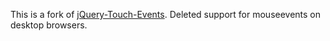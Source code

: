 This is a fork of [jQuery-Touch-Events](https://github.com/benmajor/jQuery-Touch-Events).
Deleted support for mouseevents on desktop browsers.
